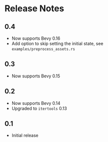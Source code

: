 # Release Notes

## 0.4

- Now supports Bevy 0.16
- Add option to skip setting the initial state, see `examples/preprocess_assets.rs`

## 0.3

- Now supports Bevy 0.15

## 0.2

- Now supports Bevy 0.14
- Upgraded to `itertools` 0.13

## 0.1

- Initial release
